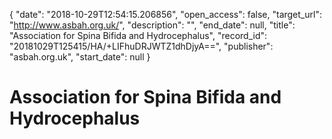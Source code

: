 {
  "date": "2018-10-29T12:54:15.206856", 
  "open_access": false, 
  "target_url": "http://www.asbah.org.uk/", 
  "description": "", 
  "end_date": null, 
  "title": "Association for Spina Bifida and Hydrocephalus", 
  "record_id": "20181029T125415/HA/+LIFhuDRJWTZ1dhDjyA==", 
  "publisher": "asbah.org.uk", 
  "start_date": null
}

# Association for Spina Bifida and Hydrocephalus

